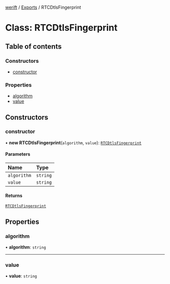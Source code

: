 [werift](../README.md) / [Exports](../modules.md) / RTCDtlsFingerprint

# Class: RTCDtlsFingerprint

## Table of contents

### Constructors

- [constructor](RTCDtlsFingerprint.md#constructor)

### Properties

- [algorithm](RTCDtlsFingerprint.md#algorithm)
- [value](RTCDtlsFingerprint.md#value)

## Constructors

### constructor

• **new RTCDtlsFingerprint**(`algorithm`, `value`): [`RTCDtlsFingerprint`](RTCDtlsFingerprint.md)

#### Parameters

| Name | Type |
| :------ | :------ |
| `algorithm` | `string` |
| `value` | `string` |

#### Returns

[`RTCDtlsFingerprint`](RTCDtlsFingerprint.md)

## Properties

### algorithm

• **algorithm**: `string`

___

### value

• **value**: `string`

